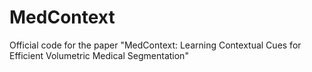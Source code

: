 # MedContext
Official code for the paper "MedContext: Learning Contextual Cues for Efficient Volumetric Medical Segmentation"
